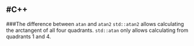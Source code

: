 #C++
---

###The difference between `atan` and `atan2`
`std::atan2` allows calculating the arctangent of all four quadrants. `std::atan` only allows calculating from quadrants 1 and 4.

